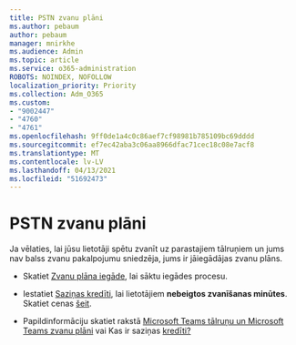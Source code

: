 ```yaml
---
title: PSTN zvanu plāni
ms.author: pebaum
author: pebaum
manager: mnirkhe
ms.audience: Admin
ms.topic: article
ms.service: o365-administration
ROBOTS: NOINDEX, NOFOLLOW
localization_priority: Priority
ms.collection: Adm_O365
ms.custom:
- "9002447"
- "4760"
- "4761"
ms.openlocfilehash: 9ff0de1a4c0c86aef7cf98981b785109bc69dddd
ms.sourcegitcommit: ef7ec42aba3c06aa8966dfac71cec18c08e7acf8
ms.translationtype: MT
ms.contentlocale: lv-LV
ms.lasthandoff: 04/13/2021
ms.locfileid: "51692473"
---
```

# <a name="pstn-calling-plans"></a>PSTN zvanu plāni

Ja vēlaties, lai jūsu lietotāji spētu zvanīt uz parastajiem tālruņiem un jums nav balss zvanu pakalpojumu sniedzēja, jums ir jāiegādājas zvanu plāns.

- Skatiet [Zvanu plāna iegāde](https://docs.microsoft.com/MicrosoftTeams/calling-plans-for-office-365), lai sāktu iegādes procesu.

- Iestatiet [Saziņas kredīti](https://docs.microsoft.com/microsoftteams/set-up-communications-credits-for-your-organization), lai lietotājiem **nebeigtos zvanīšanas minūtes**. Skatiet cenas [šeit](https://products.office.com/microsoft-teams/voice-calling). 

- Papildinformāciju skatiet rakstā [Microsoft Teams tālruņu un Microsoft Teams zvanu plāni](https://docs.microsoft.com/MicrosoftTeams/calling-plan-landing-page) vai Kas ir saziņas [kredīti?](https://docs.microsoft.com/microsoftteams/what-are-communications-credits)
